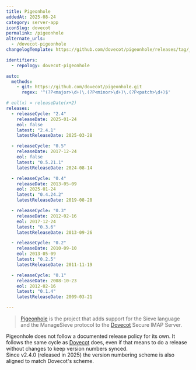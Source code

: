 ```yaml
---
title: Pigeonhole
addedAt: 2025-08-24
category: server-app
iconSlug: dovecot
permalink: /pigeonhole
alternate_urls:
  - /dovecot-pigeonhole
changelogTemplate: https://github.com/dovecot/pigeonhole/releases/tag/__LATEST__

identifiers:
  - repology: dovecot-pigeonhole

auto:
  methods:
    - git: https://github.com/dovecot/pigeonhole.git
      regex: '^(?P<major>\d+)\.(?P<minor>\d+)\.(?P<patch>\d+)$'

# eol(x) = releaseDate(x+2)
releases:
  - releaseCycle: "2.4"
    releaseDate: 2025-01-24
    eol: false
    latest: "2.4.1"
    latestReleaseDate: 2025-03-28

  - releaseCycle: "0.5"
    releaseDate: 2017-12-24
    eol: false
    latest: "0.5.21.1"
    latestReleaseDate: 2024-08-14

  - releaseCycle: "0.4"
    releaseDate: 2013-05-09
    eol: 2025-01-24
    latest: "0.4.24.2"
    latestReleaseDate: 2019-08-28

  - releaseCycle: "0.3"
    releaseDate: 2012-02-16
    eol: 2017-12-24
    latest: "0.3.6"
    latestReleaseDate: 2013-09-26

  - releaseCycle: "0.2"
    releaseDate: 2010-09-10
    eol: 2013-05-09
    latest: "0.2.5"
    latestReleaseDate: 2011-11-19

  - releaseCycle: "0.1"
    releaseDate: 2008-10-23
    eol: 2012-02-16
    latest: "0.1.4"
    latestReleaseDate: 2009-03-21

---
```


> [Pigeonhole](https://pigeonhole.dovecot.org/) is the project that adds support for the Sieve
> language and the ManageSieve protocol to the [Dovecot](https://dovecot.org/) Secure IMAP Server.

Pigeonhole does not follow a documented release policy for its own. It follows the same cycle as
[Dovecot](/dovecot) does, even if that means to do a release without changes to keep version numbers
synced.  
Since v2.4.0 (released in 2025) the version numbering scheme is also aligned to match Dovecot's
scheme.
